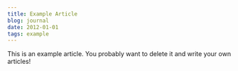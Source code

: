 ```yaml
---
title: Example Article
blog: journal
date: 2012-01-01
tags: example
---
```


This is an example article. You probably want to delete it and write your own articles!
